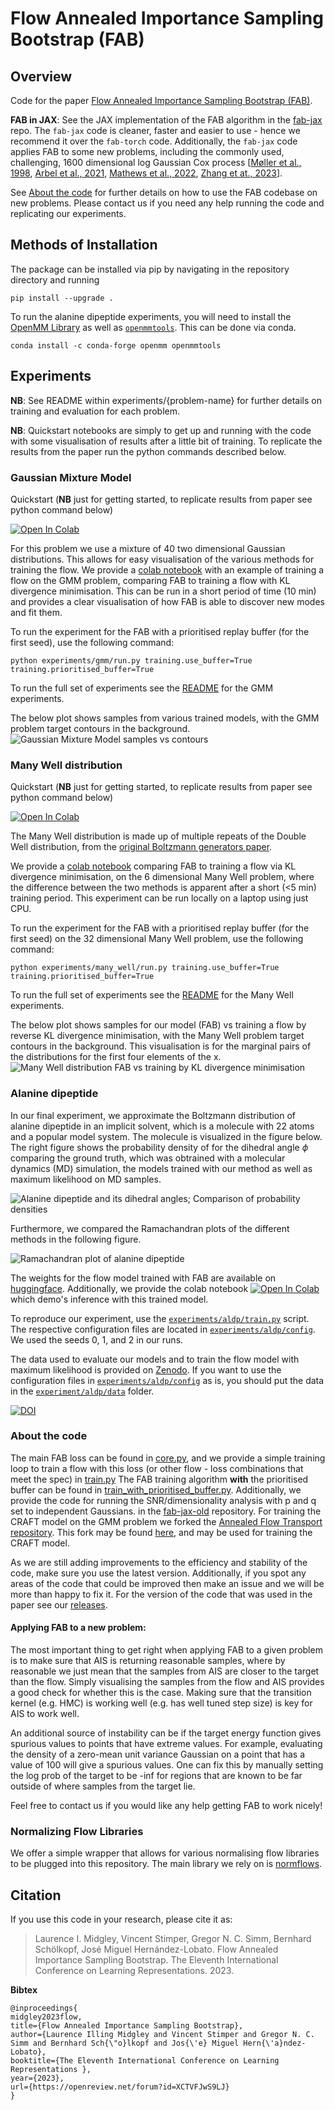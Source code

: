 # Flow Annealed Importance Sampling Bootstrap (FAB)

## Overview
Code for the paper [Flow Annealed Importance Sampling Bootstrap (FAB)](https://arxiv.org/abs/2208.01893).

**FAB in JAX**: See the JAX implementation of the FAB algorithm in the [fab-jax](https://github.com/lollcat/fab-jax) repo. The `fab-jax` code is cleaner, faster and easier to use - hence we recommend it over the `fab-torch` code. Additionally, the `fab-jax` code applies FAB to some new problems, including the commonly used, challenging, 1600 dimensional log Gaussian
Cox process [[Møller et al., 1998](https://api.semanticscholar.org/CorpusID:120543073), [Arbel et al., 2021](https://arxiv.org/abs/2102.07501), [Mathews et al., 2022](https://arxiv.org/abs/2201.13117), [Zhang et at., 2023](https://arxiv.org/abs/2310.02679)]. 


See [About the code](#about-the-code) for further details on how to use the FAB codebase on new problems.
Please contact us if you need any help running the code and replicating our experiments. 

## Methods of Installation

The  package can be installed via pip by navigating in the repository directory and running

```
pip install --upgrade .
```

To run the alanine dipeptide experiments, you will need to install the [OpenMM Library](http://openmm.org/)
as well as [`openmmtools`](https://openmmtools.readthedocs.io/en/stable/). This can be done via conda.

```
conda install -c conda-forge openmm openmmtools
```

## Experiments

**NB**: See README within experiments/{problem-name} for further details on training and evaluation for each problem. 

**NB**: Quickstart notebooks are simply to get up and running with the code with some visualisation of results after 
a little bit of training. To replicate the results from the paper run the python commands described below.

### Gaussian Mixture Model

Quickstart (**NB** just for getting started, to replicate results from paper see python command below)

<a href="https://colab.research.google.com/github/lollcat/fab-torch/blob/master/experiments/gmm/fab_gmm.ipynb" target="_parent"><img src="https://colab.research.google.com/assets/colab-badge.svg" alt="Open In Colab"/></a>

For this problem we use a mixture of 40 two dimensional Gaussian distributions. 
This allows for easy visualisation of the various methods for training the flow.
We provide a [colab notebook](experiments/gmm/fab_gmm.ipynb) with an example of training a flow on the GMM problem, 
comparing FAB to training a flow with KL divergence minimisation.
This can be run in a short period of time (10 min) and provides a clear visualisation of how FAB is 
able to discover new modes and fit them. 

To run the experiment for the FAB with a prioritised replay buffer (for the first seed), use the following command:
```
python experiments/gmm/run.py training.use_buffer=True training.prioritised_buffer=True
```
To run the full set of experiments see the [README](experiments/gmm/README.md) for the GMM experiments. 

The below plot shows samples from various trained models, with the GMM problem target contours in the background.
![Gaussian Mixture Model samples vs contours](experiments/gmm/plots/MoG.png)

### Many Well distribution
Quickstart (**NB** just for getting started, to replicate results from paper see python command below)

<a href="https://colab.research.google.com/github/lollcat/fab-torch/blob/master/experiments/many_well/fab_many_well.ipynb" target="_parent"><img src="https://colab.research.google.com/assets/colab-badge.svg" alt="Open In Colab"/></a>


The Many Well distribution is made up of multiple repeats of the Double Well distribution, 
from the [original Boltzmann generators paper](https://www.science.org/doi/10.1126/science.aaw1147).

We provide a [colab notebook](experiments/many_well/fab_many_well.ipynb) comparing FAB to training a flow via KL divergence minimisation, on the 
6 dimensional Many Well problem, where the difference between the two methods is apparent after a 
short (<5 min) training period. This experiment can be run locally on a laptop using just CPU. 

To run the experiment for the FAB with a prioritised replay buffer (for the first seed) on the 
32 dimensional Many Well problem, use the following command:
```
python experiments/many_well/run.py training.use_buffer=True training.prioritised_buffer=True
```
To run the full set of experiments see the [README](experiments/many_well/README.md) for the Many Well experiments. 

The below plot shows samples for our model (FAB) vs training a flow by reverse KL divergence 
minimisation, with the Many Well problem target contours in the background. 
This visualisation is for the marginal pairs of the distributions for the first four elements of the x.
![Many Well distribution FAB vs training by KL divergence minimisation](experiments/many_well/plots/many_well.png)

### Alanine dipeptide

In our final experiment, we approximate the Boltzmann distribution of alanine dipeptide in an 
implicit solvent, which is a molecule with 22 atoms and a popular model system. The molecule
is visualized in the figure below. The right figure shows the probability density of for the
dihedral angle $\phi$ comparing the ground truth, which was obtrained with a molecular dynamics
(MD) simulation, the models trained with our method as well as maximum likelihood on MD samples.

![Alanine dipeptide and its dihedral angles; Comparison of probability densities](experiments/aldp/plots/aldp_phi.png)

Furthermore, we compared the Ramachandran plots of the different methods in the following figure.

![Ramachandran plot of alanine dipeptide](experiments/aldp/plots/ramachandran.png)

The weights for the flow model trained with FAB are available on [huggingface](https://huggingface.co/VincentStimper/fab). 
Additionally, we provide the colab notebook 
<a href="https://colab.research.google.com/github/lollcat/fab-torch/blob/master/demo/aldp.ipynb" target="_parent"><img src="https://colab.research.google.com/assets/colab-badge.svg" alt="Open In Colab"/></a>
which demo's inference with this trained model.

To reproduce our experiment, use the [`experiments/aldp/train.py`](experiments/aldp/train.py) script.
The respective configuration files are located in [`experiments/aldp/config`](experiments/aldp/config).
We used the seeds 0, 1, and 2 in our runs.

The data used to evaluate our models and to train the flow model with maximum likelihood is provided 
on [Zenodo](https://zenodo.org/record/6993124#.YvpugVpBy5M). If you want to use the configuration files
in [`experiments/aldp/config`](experiments/aldp/config) as is, you should put the data in the 
[`experiment/aldp/data`](experiments/aldp/data) folder.

[![DOI](https://zenodo.org/badge/DOI/10.5281/zenodo.6993124.svg)](https://doi.org/10.5281/zenodo.6993124)


### About the code 
The main FAB loss can be found in [core.py](fab/core.py), and we provide a simple training loop to 
train a flow with this loss (or other flow - loss combinations that meet the spec) in [train.py](fab/train.py) 
The FAB training algorithm **with** the prioritised buffer can be found in [train_with_prioritised_buffer.py](fab/train_with_prioritised_buffer.py). 
Additionally, we provide the code for running the SNR/dimensionality analysis with p and q set to independent Gaussians.
in the [fab-jax-old](https://github.com/lollcat/fab-jax-old) repository.
For training the CRAFT model on the GMM problem we forked the 
[Annealed Flow Transport repository](https://github.com/deepmind/annealed_flow_transport). 
This fork may be found [here](https://github.com/lollcat/annealed_flow_transport), and may be used for training the CRAFT model.

As we are still adding improvements to the efficiency and stability of the code, make sure you use the latest version.
Additionally, if you spot any areas of the code that could be improved then make an issue and we will be more 
than happy to fix it.
For the version of the code that was used in the paper see our [releases](https://github.com/lollcat/fab-torch/releases).

#### Applying FAB to a new problem:
The most important thing to get right when applying FAB to a given problem is to make sure that AIS is returning reasonable samples,
where by reasonable we just mean that the samples from AIS are closer to the target than the flow. 
Simply visualising the samples from the flow and AIS provides a good check for whether this is the case.
Making sure that the transition kernel (e.g. HMC) is working well (e.g. has well tuned step size) is key for AIS to work well.

An additional source of instability can be if the target energy function gives spurious values to points that have extreme values.
For example, evaluating the density of a zero-mean unit variance Gaussian on a point that has a value of 100 will give a spurious values. 
One can fix this by manually setting the log prob of the target to be -inf for regions that are 
known to be far outside of where samples from the target lie. 

Feel free to contact us if you would like any help getting FAB to work nicely!


### Normalizing Flow Libraries
We offer a simple wrapper that allows for various normalising flow libraries to be plugged into 
this repository. The main library we rely on is 
[normflows](https://github.com/VincentStimper/normalizing-flows). 


## Citation

If you use this code in your research, please cite it as:

> Laurence I. Midgley, Vincent Stimper, Gregor N. C. Simm, Bernhard Schölkopf, José Miguel Hernández-Lobato.
> Flow Annealed Importance Sampling Bootstrap. The Eleventh International Conference on Learning Representations. 2023.

**Bibtex**

```
@inproceedings{
midgley2023flow,
title={Flow Annealed Importance Sampling Bootstrap},
author={Laurence Illing Midgley and Vincent Stimper and Gregor N. C. Simm and Bernhard Sch{\"o}lkopf and Jos{\'e} Miguel Hern{\'a}ndez-Lobato},
booktitle={The Eleventh International Conference on Learning Representations },
year={2023},
url={https://openreview.net/forum?id=XCTVFJwS9LJ}
}
```

